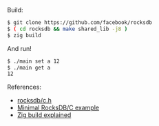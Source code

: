 Build:

```bash
$ git clone https://github.com/facebook/rocksdb
$ ( cd rocksdb && make shared_lib -j8 )
$ zig build
```

And run!

```bash
$ ./main set a 12
$ ./main get a
12
```

References:
* [rocksdb/c.h](https://github.com/facebook/rocksdb/blob/main/include/rocksdb/c.h)
* [Minimal RocksDB/C example](https://gist.github.com/nitingupta910/4640638be7e7ad39c41e)
* [Zig build explained](https://zig.news/xq/zig-build-explained-part-3-1ima)